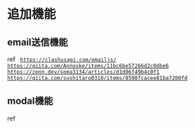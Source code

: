 # 追加機能

## email送信機能

ref
<code>
    https://clashusagi.com/emailjs/
    https://qiita.com/Annoske/items/11bc6be57266d2c0dbe6
    https://zenn.dev/soma3134/articles/d1d06f49b4c0f1
    https://qiita.com/sushitaro0310/items/8598fcacee81ba7200fd
</code>

## modal機能

ref


## 